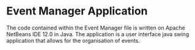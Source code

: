 # Event Manager Application

The code contained within the Event Manager file is written on Apache NetBeans IDE 12.0 in Java. 
The application is a user interface java swing application that allows for the organisation of events. 






